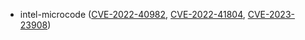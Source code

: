 - intel-microcode ([CVE-2022-40982](https://nvd.nist.gov/vuln/detail/CVE-2022-40982), [CVE-2022-41804](https://nvd.nist.gov/vuln/detail/CVE-2022-41804), [CVE-2023-23908](https://nvd.nist.gov/vuln/detail/CVE-2023-23908))
